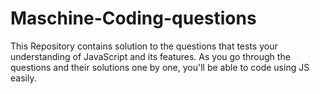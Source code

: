 # Maschine-Coding-questions
This Repository contains solution to the questions that tests your understanding of JavaScript and its features. As you go through the questions and their solutions one by one, you'll be able to code using JS easily.
